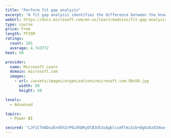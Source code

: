 ```yaml
---
title: "Perform fit gap analysis"
excerpt: "A fit gap analysis identifies the difference between the known requirements and the proposed or current solution. This module covers performing a fit gap analysis."
webUrl: https://docs.microsoft.com/en-us/learn/modules/fit-gap-analysis/
type: course
price: Free
length: PT35M
ratings:
  count: 281
  average: 4.743772
heat: 50

provider:
  name: Microsoft Learn
  domain: microsoft.com
  images:
    - url: /assets/images/organizations/microsoft.com-50x50.jpg
      width: 50
      height: 50

levels:
  - Advanced

topics:
  - Power BI

secured: "LJFiCT4ADsoEn45hZrP6iXhDKyDlB3U53sAgblcuXFlmiSzb+DgOzAzd3doa+g0yzjN5gHs3OQeOTkj1WFWUfeO/IAfWCZtBePcxAz09SyB3RfejGznToSJM4w65rtCYS4Ez4gKiNMMrcrcFA6XktvBoLyaD2j0pnDj8/deWeeOlGoO8/pkRjCJu2GsFXkdVEBKkBLy33IKMh+/B0vE/iiuUdAGXofGM0i9dpCoCBFSm5IVoHtweOIzVXjezWbQHe0ZaBISThYdEKKRRpriX7BPMxNWOr94ZveOaYjlydzaD7nf8WaDt4hER4TyMs8YH9rURZx5KbwsiUMccuU1EyKzXx6MjnRs0o1CJWc2ZZqWhE+XbTb3Yt4Dnu4qHuWlMAC4Fa/Q/2335OpHHKPhGWw==;6Tw0jv1N2CT8JmLzoVq5rQ=="
---
```


